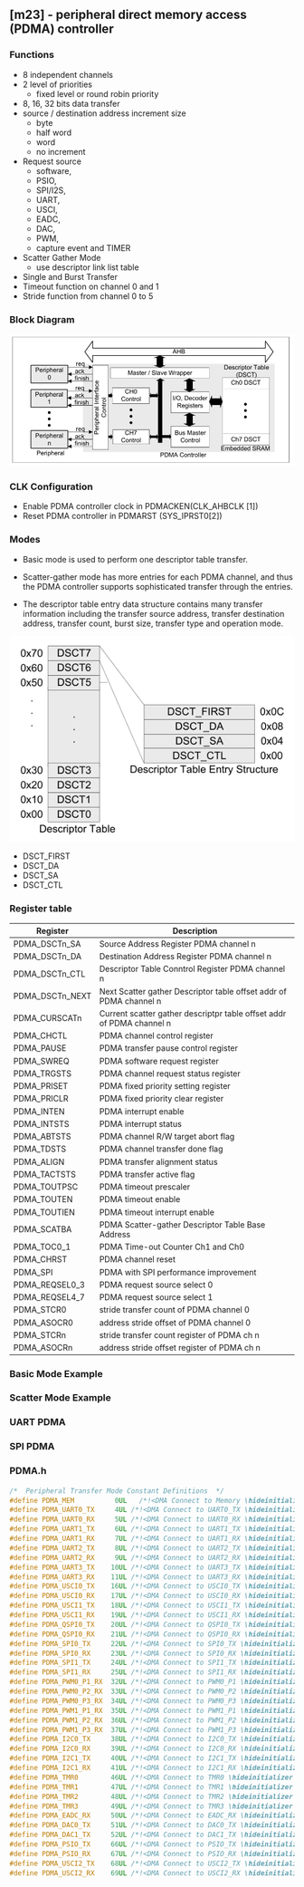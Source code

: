 ## [m23] - peripheral direct memory access (PDMA) controller

### Functions
- 8 independent channels
- 2 level of priorities
  - fixed level or round robin priority
- 8, 16, 32 bits data transfer
- source / destination address increment size
  - byte
  - half word
  - word
  - no increment
- Request source
  - software, 
  - PSIO, 
  - SPI/I2S, 
  - UART, 
  - USCI, 
  - EADC, 
  - DAC, 
  - PWM,
  - capture event and TIMER
- Scatter Gather Mode
  - use descriptor link list table
- Single and Burst Transfer
- Timeout function on channel 0 and 1
- Stride function from channel 0 to 5

### Block Diagram
![](./img/pdma_controller.png)

### CLK Configuration
- Enable PDMA controller clock in PDMACKEN(CLK_AHBCLK [1])
- Reset PDMA controller in PDMARST (SYS_IPRST0[2])

### Modes
- Basic mode is used to perform one descriptor table transfer. 
- Scatter-gather mode has more entries for each PDMA channel, and thus the PDMA controller supports sophisticated transfer through the entries. 

- The descriptor table entry data structure contains many transfer information including the transfer source address, transfer destination address, transfer count, burst size, transfer type and operation mode.

![](./img/descriptor_table_entries.png)

- DSCT_FIRST
- DSCT_DA
- DSCT_SA
- DSCT_CTL


### Register table
|Register|Description|
|--|--|
|PDMA_DSCTn_SA|Source Address Register PDMA channel n|
|PDMA_DSCTn_DA|Destination Address Register PDMA channel n|
|PDMA_DSCTn_CTL|Descriptor Table Conntrol Register PDMA channel n|
|PDMA_DSCTn_NEXT|Next Scatter gather Descriptor table offset addr of PDMA channel n|
|PDMA_CURSCATn|Current scatter gather descriptpr table offset addr of PDMA channel n|
|PDMA_CHCTL|PDMA channel control register|
|PDMA_PAUSE|PDMA transfer pause control register|
|PDMA_SWREQ|PDMA software request register|
|PDMA_TRGSTS|PDMA channel request status register|
|PDMA_PRISET|PDMA fixed priority setting register|
|PDMA_PRICLR|PDMA fixed priority clear register|
|PDMA_INTEN|PDMA interrupt enable|
|PDMA_INTSTS|PDMA interrupt status|
|PDMA_ABTSTS|PDMA channel R/W target abort flag|
|PDMA_TDSTS|PDMA channel transfer done flag|
|PDMA_ALIGN|PDMA transfer alignment status|
|PDMA_TACTSTS|PDMA transfer active flag|
|PDMA_TOUTPSC|PDMA timeout prescaler|
|PDMA_TOUTEN|PDMA timeout enable|
|PDMA_TOUTIEN|PDMA timeout interrupt enable|
|PDMA_SCATBA|PDMA Scatter-gather Descriptor Table Base Address|
|PDMA_TOC0_1|PDMA Time-out Counter Ch1 and Ch0|
|PDMA_CHRST|PDMA channel reset|
|PDMA_SPI|PDMA with SPI performance improvement|
|PDMA_REQSEL0_3|PDMA request source select 0|
|PDMA_REQSEL4_7|PDMA request source select 1|
|PDMA_STCR0|stride transfer count of PDMA channel 0|
|PDMA_ASOCR0|address stride offset of PDMA channel 0|
|PDMA_STCRn|stride transfer count register of PDMA ch n|
|PDMA_ASOCRn|address stride offset register of PDMA ch n|



### Basic Mode Example




### Scatter Mode Example



### UART PDMA




### SPI PDMA




### PDMA.h

```c
/*  Peripheral Transfer Mode Constant Definitions  */
#define PDMA_MEM          0UL   /*!<DMA Connect to Memory \hideinitializer */
#define PDMA_UART0_TX     4UL /*!<DMA Connect to UART0_TX \hideinitializer */
#define PDMA_UART0_RX     5UL /*!<DMA Connect to UART0_RX \hideinitializer */
#define PDMA_UART1_TX     6UL /*!<DMA Connect to UART1_TX \hideinitializer */
#define PDMA_UART1_RX     7UL /*!<DMA Connect to UART1_RX \hideinitializer */
#define PDMA_UART2_TX     8UL /*!<DMA Connect to UART2_TX \hideinitializer */
#define PDMA_UART2_RX     9UL /*!<DMA Connect to UART2_RX \hideinitializer */
#define PDMA_UART3_TX    10UL /*!<DMA Connect to UART3_TX \hideinitializer */
#define PDMA_UART3_RX    11UL /*!<DMA Connect to UART3_RX \hideinitializer */
#define PDMA_USCI0_TX    16UL /*!<DMA Connect to USCI0_TX \hideinitializer */
#define PDMA_USCI0_RX    17UL /*!<DMA Connect to USCI0_RX \hideinitializer */
#define PDMA_USCI1_TX    18UL /*!<DMA Connect to USCI1_TX \hideinitializer */
#define PDMA_USCI1_RX    19UL /*!<DMA Connect to USCI1_RX \hideinitializer */
#define PDMA_QSPI0_TX    20UL /*!<DMA Connect to QSPI0_TX \hideinitializer */
#define PDMA_QSPI0_RX    21UL /*!<DMA Connect to QSPI0_RX \hideinitializer */
#define PDMA_SPI0_TX     22UL /*!<DMA Connect to SPI0_TX \hideinitializer */
#define PDMA_SPI0_RX     23UL /*!<DMA Connect to SPI0_RX \hideinitializer */
#define PDMA_SPI1_TX     24UL /*!<DMA Connect to SPI1_TX \hideinitializer */
#define PDMA_SPI1_RX     25UL /*!<DMA Connect to SPI1_RX \hideinitializer */
#define PDMA_PWM0_P1_RX  32UL /*!<DMA Connect to PWM0_P1 \hideinitializer */
#define PDMA_PWM0_P2_RX  33UL /*!<DMA Connect to PWM0_P2 \hideinitializer */
#define PDMA_PWM0_P3_RX  34UL /*!<DMA Connect to PWM0_P3 \hideinitializer */
#define PDMA_PWM1_P1_RX  35UL /*!<DMA Connect to PWM1_P1 \hideinitializer */
#define PDMA_PWM1_P2_RX  36UL /*!<DMA Connect to PWM1_P2 \hideinitializer */
#define PDMA_PWM1_P3_RX  37UL /*!<DMA Connect to PWM1_P3 \hideinitializer */
#define PDMA_I2C0_TX     38UL /*!<DMA Connect to I2C0_TX \hideinitializer */
#define PDMA_I2C0_RX     39UL /*!<DMA Connect to I2C0_RX \hideinitializer */
#define PDMA_I2C1_TX     40UL /*!<DMA Connect to I2C1_TX \hideinitializer */
#define PDMA_I2C1_RX     41UL /*!<DMA Connect to I2C1_RX \hideinitializer */
#define PDMA_TMR0        46UL /*!<DMA Connect to TMR0 \hideinitializer */
#define PDMA_TMR1        47UL /*!<DMA Connect to TMR1 \hideinitializer */
#define PDMA_TMR2        48UL /*!<DMA Connect to TMR2 \hideinitializer */
#define PDMA_TMR3        49UL /*!<DMA Connect to TMR3 \hideinitializer */
#define PDMA_EADC_RX     50UL /*!<DMA Connect to EADC_RX \hideinitializer */
#define PDMA_DAC0_TX     51UL /*!<DMA Connect to DAC0_TX \hideinitializer */
#define PDMA_DAC1_TX     52UL /*!<DMA Connect to DAC1_TX \hideinitializer */
#define PDMA_PSIO_TX     66UL /*!<DMA Connect to PSIO_TX \hideinitializer */
#define PDMA_PSIO_RX     67UL /*!<DMA Connect to PSIO_RX \hideinitializer */
#define PDMA_USCI2_TX    68UL /*!<DMA Connect to USCI2_TX \hideinitializer */
#define PDMA_USCI2_RX    69UL /*!<DMA Connect to USCI2_RX \hideinitializer */

```